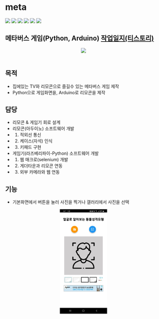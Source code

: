 # meta

<div>
<img src="https://img.shields.io/badge/Arduino-00979D?style=flat-square&logo=Arduino&logoColor=white"/>
<img src="https://img.shields.io/badge/Android-3DDC84?style=flat-square&logo=Android&logoColor=white"/>
<img src="https://img.shields.io/badge/Java-007396?style=flat-square&logo=OpenJDK&logoColor=white"/>
<img src="https://img.shields.io/badge/iOS-000000?style=flat-square&logo=Apple&logoColor=white"/>  
<img src="https://img.shields.io/badge/Flutter-02569B?style=flat-square&logo=Flutter&logoColor=white"/>
<img src="https://img.shields.io/badge/Dart-0175C2?style=flat-square&logo=Dart&logoColor=white"/>
</div>

## 메타버스 게임(Python, Arduino) <a href="https://cjk09083.tistory.com/category/메타버스게임">작업일지(티스토리)</a>



<div align="center">
<img src="https://user-images.githubusercontent.com/87401241/193865978-55b17eec-f9ad-41bf-a17c-2ad36dd450ee.png" width="60%"/>
</div></br>

## 목적
- 집에있는 TV와 리모콘으로 즐길수 있는 메타버스 게임 제작
- Python으로 게임화면을, Arduino로 리모콘을 제작 

## 담당
- 리모콘 & 게임기 회로 설계
- 리모콘(아두이노) 소프트웨어 개발
- 1) 적외선 통신
- 2) 케이스(자석) 인식
- 3) 키패드 구현
- 게임기(라즈베리파이-Python) 소프트웨어 개발
- 1) 웹 매크로(selenium) 개발
- 2) 게더타운과 리모콘 연동
- 3) 외부 카메라와 웹 연동

## 기능 
- 기본화면에서 버튼을 눌러 사진을 찍거나 갤러리에서 사진을 선택 
<div align="center">
<img src="https://github.com/cjk09083/PicknCheck/blob/main/ScreenShot/1%20Mobile%20%EA%B8%B0%EB%B3%B8%ED%99%94%EB%A9%B4.jpg" width="30%"/>
</div></br>
